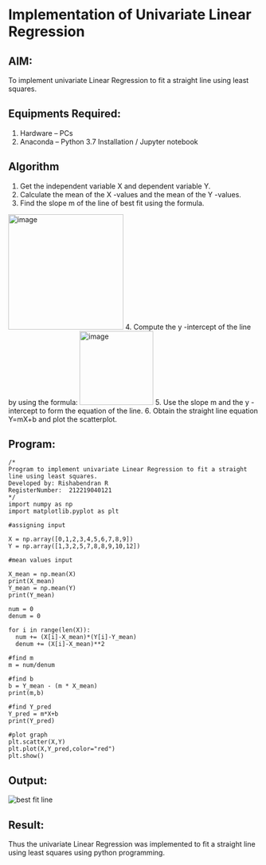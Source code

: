 # Implementation of Univariate Linear Regression
## AIM:
To implement univariate Linear Regression to fit a straight line using least squares.

## Equipments Required:
1. Hardware – PCs
2. Anaconda – Python 3.7 Installation / Jupyter notebook

## Algorithm
1. Get the independent variable X and dependent variable Y.
2. Calculate the mean of the X -values and the mean of the Y -values.
3. Find the slope m of the line of best fit using the formula. 
<img width="231" alt="image" src="https://user-images.githubusercontent.com/93026020/192078527-b3b5ee3e-992f-46c4-865b-3b7ce4ac54ad.png">
4. Compute the y -intercept of the line by using the formula:
<img width="148" alt="image" src="https://user-images.githubusercontent.com/93026020/192078545-79d70b90-7e9d-4b85-9f8b-9d7548a4c5a4.png">
5. Use the slope m and the y -intercept to form the equation of the line.
6. Obtain the straight line equation Y=mX+b and plot the scatterplot.

## Program:
```
/*
Program to implement univariate Linear Regression to fit a straight line using least squares.
Developed by: Rishabendran R
RegisterNumber:  212219040121
*/
import numpy as np
import matplotlib.pyplot as plt

#assigning input

X = np.array([0,1,2,3,4,5,6,7,8,9])
Y = np.array([1,3,2,5,7,8,8,9,10,12])

#mean values input

X_mean = np.mean(X)
print(X_mean)
Y_mean = np.mean(Y)
print(Y_mean)

num = 0
denum = 0

for i in range(len(X)):
  num += (X[i]-X_mean)*(Y[i]-Y_mean)
  denum += (X[i]-X_mean)**2

#find m
m = num/denum

#find b 
b = Y_mean - (m * X_mean)
print(m,b)

#find Y_pred
Y_pred = m*X+b
print(Y_pred)

#plot graph
plt.scatter(X,Y)
plt.plot(X,Y_pred,color="red")
plt.show()
```

## Output:
![best fit line](sam.png)


## Result:
Thus the univariate Linear Regression was implemented to fit a straight line using least squares using python programming.
